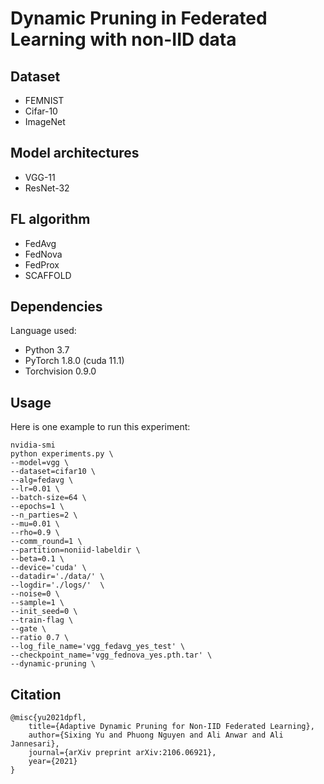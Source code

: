 # Dynamic Pruning in Federated Learning with non-IID data

## Dataset
* FEMNIST
* Cifar-10
* ImageNet
<!-- ___ -->

## Model architectures
* VGG-11
* ResNet-32

## FL algorithm
* FedAvg
* FedNova
* FedProx
* SCAFFOLD

## Dependencies

Language used: 
* Python 3.7
* PyTorch 1.8.0 (cuda 11.1)
* Torchvision 0.9.0


## Usage

Here is one example to run this experiment:

```
nvidia-smi
python experiments.py \
--model=vgg \
--dataset=cifar10 \
--alg=fedavg \
--lr=0.01 \
--batch-size=64 \
--epochs=1 \
--n_parties=2 \
--mu=0.01 \
--rho=0.9 \
--comm_round=1 \
--partition=noniid-labeldir \
--beta=0.1 \
--device='cuda' \
--datadir='./data/' \
--logdir='./logs/'  \
--noise=0 \
--sample=1 \
--init_seed=0 \
--train-flag \
--gate \
--ratio 0.7 \
--log_file_name='vgg_fedavg_yes_test' \
--checkpoint_name='vgg_fednova_yes.pth.tar' \
--dynamic-pruning \
```

## Citation
```
@misc{yu2021dpfl,
    title={Adaptive Dynamic Pruning for Non-IID Federated Learning}, 
    author={Sixing Yu and Phuong Nguyen and Ali Anwar and Ali Jannesari},
    journal={arXiv preprint arXiv:2106.06921},
    year={2021}
}
```